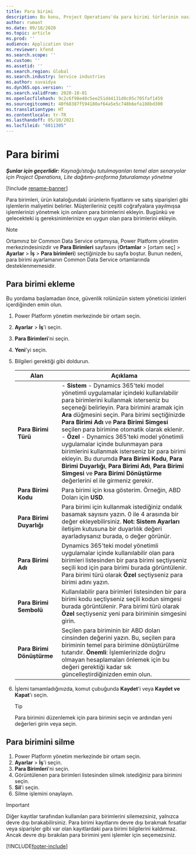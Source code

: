 ```yaml
---
title: Para birimi
description: Bu konu, Project Operations'da para birimi türlerinin nasıl ekleneceği ve kaldırılacağı hakkında bilgi sağlar.
author: rumant
ms.date: 09/18/2020
ms.topic: article
ms.prod: ''
audience: Application User
ms.reviewer: kfend
ms.search.scope: ''
ms.custom: ''
ms.assetid: ''
ms.search.region: Global
ms.search.industry: Service industries
ms.author: suvaidya
ms.dyn365.ops.version: ''
ms.search.validFrom: 2020-10-01
ms.openlocfilehash: 9c2c6f98e48c5ee251d44131d0c05c705faf1459
ms.sourcegitcommit: 40f68387f594180af64a5e5c748b6efa188bd300
ms.translationtype: HT
ms.contentlocale: tr-TR
ms.lasthandoff: 05/10/2021
ms.locfileid: "6011305"
---
```

# <a name="currency"></a>Para birimi

_**Şunlar için geçerlidir:** Kaynağı/stoğu tutulmayanları temel alan senaryolar için Project Operations, Lite dağıtımı-proforma faturalamayı yönetme_

[!include [rename-banner](~/includes/cc-data-platform-banner.md)]

Para birimleri, ürün kataloğundaki ürünlerin fiyatlarını ve satış siparişleri gibi işlemlerin maliyetini belirler. Müşterileriniz çeşitli coğrafyalara yayılmışsa işlemlerinizi yönetmek için onların para birimlerini ekleyin. Bugünkü ve gelecekteki iş gereksinimlerinize en uygun olan para birimlerini ekleyin.  

> [!NOTE]
> Ortamınız bir Common Data Service ortamıysa, Power Platform yönetim merkezindesinizdir ve **Para Birimleri** sayfasını (**Ortamlar** > [ortam seç] > **Ayarlar** > **İş** > **Para birimleri**) seçtiğinizde bu sayfa boştur. Bunun nedeni, para birimi ayarlamanın Common Data Service ortamlarında desteklenmemesidir.

## <a name="add-a-currency"></a>Para birimi ekleme  
Bu yordama başlamadan önce, güvenlik rolünüzün sistem yöneticisi izinleri içerdiğinden emin olun. 

1. Power Platform yönetim merkezinde bir ortam seçin. 
2. **Ayarlar** > **İş**'i seçin.
3. **Para Birimleri**'ni seçin.  
4. **Yeni**'yi seçin.  
5. Bilgileri gerektiği gibi doldurun.  


   |          Alan          |                                                                                                                                                                                                                                                                                                                                                                            Açıklama                                                                                                                                                                                                                                                                                                                                                                            |
   |-------------------------|-------------------------------------------------------------------------------------------------------------------------------------------------------------------------------------------------------------------------------------------------------------------------------------------------------------------------------------------------------------------------------------------------------------------------------------------------------------------------------------------------------------------------------------------------------------------------------------------------------------------------------------------------------------------------------------------------------------------------------------------------------------------|
   |    **Para Birimi Türü**    | - **Sistem** - Dynamics 365'teki model yönetimli uygulamalar içindeki kullanılabilir para birimlerini kullanmak isterseniz bu seçeneği belirleyin. Para birimini aramak için **Ara** düğmesini seçin. Para birimi seçtiğinizde **Para Birimi Adı** ve **Para Birimi Simgesi** seçilen para birimine otomatik olarak eklenir.<br />- **Özel** - Dynamics 365'teki model yönetimli uygulamalar içinde bulunmayan para birimlerini kullanmak isterseniz bir para birimi ekleyin. Bu durumda **Para Birimi Kodu**, **Para Birimi Duyarlığı**, **Para Birimi Adı**, **Para Birimi Simgesi** ve **Para Birimi Dönüştürme** değerlerini el ile girmeniz gerekir. |
   |    **Para Birimi Kodu**    |                                                                                                                                                                                                                                                                                                                                            Para birimi için kısa gösterim. Örneğin, ABD Doları için **USD**.                                                                                                                                                                                                                                                                                                                                            |
   | **Para Birimi Duyarlığı**  |                                                                                                                                                                                  Para birimi için kullanmak istediğiniz ondalık basamak sayısını yazın.  0 ile 4 arasında bir değer ekleyebilirsiniz. **Not:** **Sistem Ayarları** iletişim kutusuna bir duyarlılık değeri ayarladıysanız burada, o değer görünür.                                                                                                                                                                                  |
   |    **Para Birimi Adı**    |                                                                                                                                                                                                                                         Dynamics 365'teki model yönetimli uygulamalar içinde kullanılabilir olan para birimleri listesinden bir para birimi seçtiyseniz seçili kod için para birimi burada görüntülenir. Para birimi türü olarak **Özel** seçtiyseniz para birimi adını yazın.                                                                                                                                                                                                                                          |
   |   **Para Birimi Sembolü**   |                                                                                                                                                                                                                                                                      Kullanılabilir para birimleri listesinden bir para birimi kodu seçtiyseniz seçili kodun simgesi burada görüntülenir. Para birimi türü olarak **Özel** seçtiyseniz yeni para biriminin simgesini girin.                                                                                                                                                                                                                                                                       |
   | **Para Birimi Dönüştürme** |                                                                                                                                                                                                                                     Seçilen para biriminin bir ABD doları cinsinden değerini yazın. Bu, seçilen para biriminin temel para birimine dönüştürülme tutarıdır. **Önemli**: İşlemlerinizde doğru olmayan hesaplamaları önlemek için bu değeri gerektiği kadar sık güncelleştirdiğinizden emin olun.                                                                                                                                                                                                                                      |


6. İşlemi tamamladığınızda, komut çubuğunda **Kaydet**'i veya **Kaydet ve Kapat**'ı seçin.  

   > [!TIP]
   >  Para birimini düzenlemek için para birimini seçin ve ardından yeni değerleri girin veya seçin.  

## <a name="delete-a-currency"></a>Para birimini silme  

1. Power Platform yönetim merkezinde bir ortam seçin. 
2. **Ayarlar** > **İş**'i seçin.
3. **Para Birimleri**'ni seçin.  
4. Görüntülenen para birimleri listesinden silmek istediğiniz para birimini seçin.  
5. **Sil**'i seçin.  
6. Silme işlemini onaylayın.  

> [!IMPORTANT]
>  Diğer kayıtlar tarafından kullanılan para birimlerini silemezsiniz, yalnızca devre dışı bırakabilirsiniz. Para birimi kayıtlarını devre dışı bırakmak fırsatlar veya siparişler gibi var olan kayıtlardaki para birimi bilgilerini kaldırmaz. Ancak devre dışı bırakılan para birimini yeni işlemler için seçemezsiniz.  


[!INCLUDE[footer-include](../includes/footer-banner.md)]